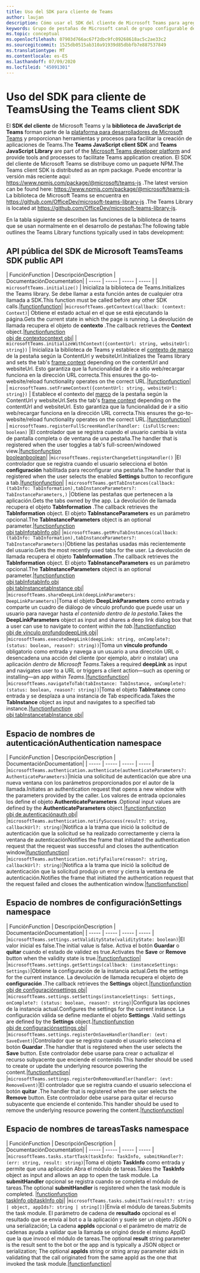 ```yaml
---
title: Uso del SDK para cliente de Teams
author: laujan
description: Cómo usar el SDK del cliente de Microsoft Teams para agregar funcionalidad consciente de Teams a las pestañas personalizadas
keywords: Grupo de pestañas de Microsoft canal de grupo configurable del SDK estático personalizado JavaScript
ms.topic: conceptual
ms.openlocfilehash: 07903d766ac67f2dbc9fc09268618ac5c2ae33c2
ms.sourcegitcommit: 1525db0515ab310a91939d85dbbfb7e887537849
ms.translationtype: MT
ms.contentlocale: es-ES
ms.lasthandoff: 07/09/2020
ms.locfileid: "45091301"
---
```

# <a name="using-the-teams-client-sdk"></a><span data-ttu-id="ab296-104">Uso del SDK para cliente de Teams</span><span class="sxs-lookup"><span data-stu-id="ab296-104">Using the Teams client SDK</span></span>

<span data-ttu-id="ab296-105">El **SDK del cliente** de Microsoft Teams y la **biblioteca de JavaScript de Teams** forman parte de la [plataforma para desarrolladores de Microsoft Teams](/microsoftteams/platform/) y proporcionan herramientas y procesos para facilitar la creación de aplicaciones de Teams.</span><span class="sxs-lookup"><span data-stu-id="ab296-105">The **Teams JavaScript client SDK**  and **Teams JavaScript Library** are part of the [Microsoft Teams developer platform](/microsoftteams/platform/) and provide tools and processes to facilitate Teams application creation.</span></span> <span data-ttu-id="ab296-106">El SDK del cliente de Microsoft Teams se distribuye como un paquete NPM.</span><span class="sxs-lookup"><span data-stu-id="ab296-106">The Teams client SDK is distributed as an npm package.</span></span> <span data-ttu-id="ab296-107">Puede encontrar la versión más reciente aquí: <https://www.npmjs.com/package/@microsoft/teams-js> .</span><span class="sxs-lookup"><span data-stu-id="ab296-107">The latest version can be found here: <https://www.npmjs.com/package/@microsoft/teams-js>.</span></span> <span data-ttu-id="ab296-108">La biblioteca de Microsoft Teams se encuentra en <https://github.com/OfficeDev/microsoft-teams-library-js> .</span><span class="sxs-lookup"><span data-stu-id="ab296-108">The Teams Library is located at <https://github.com/OfficeDev/microsoft-teams-library-js>.</span></span>

<span data-ttu-id="ab296-109">En la tabla siguiente se describen las funciones de la biblioteca de teams que se usan normalmente en el desarrollo de pestañas:</span><span class="sxs-lookup"><span data-stu-id="ab296-109">The following table outlines the Teams Library functions typically used in tabs development:</span></span>

## <a name="teams-sdk-public-api"></a><span data-ttu-id="ab296-110">API pública del SDK de Microsoft Teams</span><span class="sxs-lookup"><span data-stu-id="ab296-110">Teams SDK public API</span></span> 

| <span data-ttu-id="ab296-111">Función</span><span class="sxs-lookup"><span data-stu-id="ab296-111">Function</span></span>  | <span data-ttu-id="ab296-112">Descripción</span><span class="sxs-lookup"><span data-stu-id="ab296-112">Description</span></span>          | <span data-ttu-id="ab296-113">Documentación</span><span class="sxs-lookup"><span data-stu-id="ab296-113">Documentation</span></span>|
| -----     | -----     | -----    | -----        |
| `microsoftTeams.initialize()` | <span data-ttu-id="ab296-114">Inicializa la biblioteca de Teams.</span><span class="sxs-lookup"><span data-stu-id="ab296-114">Initializes the Teams library.</span></span> <span data-ttu-id="ab296-115">Se debe llamar a esta función antes de cualquier otra llamada a SDK.</span><span class="sxs-lookup"><span data-stu-id="ab296-115">This function must be called before any other SDK calls.</span></span>|[<span data-ttu-id="ab296-116">function</span><span class="sxs-lookup"><span data-stu-id="ab296-116">function</span></span>](/javascript/api/@microsoft/teams-js/microsoftteams?view=msteams-client-js-latest#initialize-any-)|
|`microsoftTeams.getContext(callback: (context: Context)`| <span data-ttu-id="ab296-117">Obtiene el estado actual en el que se está ejecutando la página.</span><span class="sxs-lookup"><span data-stu-id="ab296-117">Gets the current state in which the page is running.</span></span> <span data-ttu-id="ab296-118">La devolución de llamada recupera el objeto de **contexto** .</span><span class="sxs-lookup"><span data-stu-id="ab296-118">The callback retrieves the **Context** object.</span></span>|[<span data-ttu-id="ab296-119">function</span><span class="sxs-lookup"><span data-stu-id="ab296-119">function</span></span>](/javascript/api/@microsoft/teams-js/microsoftteams?view=msteams-client-js-latest#getcontext--context--context-----void-)<br/>[<span data-ttu-id="ab296-120">obj de contexto</span><span class="sxs-lookup"><span data-stu-id="ab296-120">context obj</span></span>](/javascript/api/@microsoft/teams-js/microsoftteams.context?view=msteams-client-js-latest)|
| `microsoftTeams.initializeWithContext({contentUrl: string, websiteUrl: string})` | <span data-ttu-id="ab296-121">Inicializa la biblioteca de Teams y establece el [contexto de marco](/javascript/api/@microsoft/teams-js/microsoftteams.framecontext?view=msteams-client-js-latest) de la pestaña según la ContentUrl y websiteUrl.</span><span class="sxs-lookup"><span data-stu-id="ab296-121">Initializes the Teams library and sets the tab's [frame context](/javascript/api/@microsoft/teams-js/microsoftteams.framecontext?view=msteams-client-js-latest) depending on the contentUrl and websiteUrl.</span></span> <span data-ttu-id="ab296-122">Esto garantiza que la funcionalidad de ir a sitio web/recargar funciona en la dirección URL correcta.</span><span class="sxs-lookup"><span data-stu-id="ab296-122">This ensures the go-to-website/reload functionality operates on the correct URL.</span></span>|[<span data-ttu-id="ab296-123">function</span><span class="sxs-lookup"><span data-stu-id="ab296-123">function</span></span>](/javascript/api/@microsoft/teams-js/microsoftteams?view=msteams-client-js-latest#initializewithframecontext-framecontext--------void--string---)|
| `microsoftTeams.setFrameContext({contentUrl: string, websiteUrl: string})` | <span data-ttu-id="ab296-124">Establece el contexto del [marco](/javascript/api/@microsoft/teams-js/microsoftteams.framecontext?view=msteams-client-js-latest) de la pestaña según la ContentUrl y websiteUrl.</span><span class="sxs-lookup"><span data-stu-id="ab296-124">Sets the tab's [frame context](/javascript/api/@microsoft/teams-js/microsoftteams.framecontext?view=msteams-client-js-latest) depending on the contentUrl and websiteUrl.</span></span> <span data-ttu-id="ab296-125">Esto garantiza que la funcionalidad de ir a sitio web/recargar funciona en la dirección URL correcta.</span><span class="sxs-lookup"><span data-stu-id="ab296-125">This ensures the go-to-website/reload functionality operates on the correct URL.</span></span>|[<span data-ttu-id="ab296-126">function</span><span class="sxs-lookup"><span data-stu-id="ab296-126">function</span></span>](/javascript/api/@microsoft/teams-js/microsoftteams?view=msteams-client-js-latest#setframecontext-framecontext-)|
| `microsoftTeams.registerFullScreenHandler(handler: (isFullScreen: boolean)` |<span data-ttu-id="ab296-127">El controlador que se registra cuando el usuario cambia la vista de pantalla completa o de ventana de una pestaña.</span><span class="sxs-lookup"><span data-stu-id="ab296-127">The handler that is registered when the user toggles a tab's full-screen/windowed view.</span></span>|[<span data-ttu-id="ab296-128">function</span><span class="sxs-lookup"><span data-stu-id="ab296-128">function</span></span>](/javascript/api/@microsoft/teams-js/microsoftteams?view=msteams-client-js-latest#registerfullscreenhandler--isfullscreen--boolean-----void-)<br/>[<span data-ttu-id="ab296-129">boolean</span><span class="sxs-lookup"><span data-stu-id="ab296-129">boolean</span></span>](/javascript/api/@microsoft/teams-js/microsoftteams.context?view=msteams-client-js-latest#isfullscreen)|
|`microsoftTeams.registerChangeSettingsHandler()` |<span data-ttu-id="ab296-130">El controlador que se registra cuando el usuario selecciona el botón **configuración** habilitada para reconfigurar una pestaña.</span><span class="sxs-lookup"><span data-stu-id="ab296-130">The handler that is registered when the user selects the enabled **Settings** button to reconfigure a tab.</span></span>|[<span data-ttu-id="ab296-131">function</span><span class="sxs-lookup"><span data-stu-id="ab296-131">function</span></span>](/javascript/api/@microsoft/teams-js/microsoftteams?view=msteams-client-js-latest#registerchangesettingshandler-------void-)|
| `microsoftTeams.getTabInstances(callback: (tabInfo: TabInformation),tabInstanceParameters?: TabInstanceParameters,)` |<span data-ttu-id="ab296-132">Obtiene las pestañas que pertenecen a la aplicación.</span><span class="sxs-lookup"><span data-stu-id="ab296-132">Gets the tabs owned by the app.</span></span> <span data-ttu-id="ab296-133">La devolución de llamada recupera el objeto **TabInformation** .</span><span class="sxs-lookup"><span data-stu-id="ab296-133">The callback retrieves the **TabInformation** object.</span></span> <span data-ttu-id="ab296-134">El objeto **TabInstanceParameters** es un parámetro opcional.</span><span class="sxs-lookup"><span data-stu-id="ab296-134">The **TabInstanceParameters** object is an optional parameter.</span></span>|[<span data-ttu-id="ab296-135">function</span><span class="sxs-lookup"><span data-stu-id="ab296-135">function</span></span>](/javascript/api/@microsoft/teams-js/microsoftteams?view=msteams-client-js-latest#gettabinstances--tabinfo--tabinformation-----void--tabinstanceparameters-)<br/>[<span data-ttu-id="ab296-136">obj tabInfo</span><span class="sxs-lookup"><span data-stu-id="ab296-136">tabInfo obj</span></span>](/javascript/api/@microsoft/teams-js/microsoftteams.tabinformation?view=msteams-client-js-latest)|
|`microsoftTeams.getMruTabInstances(callback: (tabInfo: TabInformation),tabInstanceParameters?: TabInstanceParameters)`|<span data-ttu-id="ab296-137">Obtiene las pestañas usadas más recientemente del usuario.</span><span class="sxs-lookup"><span data-stu-id="ab296-137">Gets the most recently used tabs for the user.</span></span> <span data-ttu-id="ab296-138">La devolución de llamada recupera el objeto **TabInformation** .</span><span class="sxs-lookup"><span data-stu-id="ab296-138">The callback retrieves the **TabInformation** object.</span></span> <span data-ttu-id="ab296-139">El objeto **TabInstanceParameters** es un parámetro opcional.</span><span class="sxs-lookup"><span data-stu-id="ab296-139">The **TabInstanceParameters** object is an optional parameter.</span></span>|[<span data-ttu-id="ab296-140">function</span><span class="sxs-lookup"><span data-stu-id="ab296-140">function</span></span>](/javascript/api/@microsoft/teams-js/microsoftteams?view=msteams-client-js-latest#getmrutabinstances--tabinfo--tabinformation-----void--tabinstanceparameters-)<br/>[<span data-ttu-id="ab296-141">obj tabInfo</span><span class="sxs-lookup"><span data-stu-id="ab296-141">tabInfo obj</span></span>](/javascript/api/@microsoft/teams-js/microsoftteams.teaminformation?view=msteams-client-js-latest)<br/>[<span data-ttu-id="ab296-142">obj tabInstance</span><span class="sxs-lookup"><span data-stu-id="ab296-142">tabInstance obj</span></span>](/javascript/api/@microsoft/teams-js/microsoftteams.tabinstanceparameters?view=msteams-client-js-latest)|
|`microsoftTeams.shareDeepLink(deepLinkParameters: DeepLinkParameters)`|<span data-ttu-id="ab296-143">Toma el objeto **DeepLinkParameters** como entrada y comparte un cuadro de diálogo de vínculo profundo que puede usar un usuario para navegar hasta *el contenido dentro de la pestaña*.</span><span class="sxs-lookup"><span data-stu-id="ab296-143">Takes the **DeepLinkParameters** object as input and shares a deep link dialog box that a user can use to navigate to content *within the tab*.</span></span>|[<span data-ttu-id="ab296-144">function</span><span class="sxs-lookup"><span data-stu-id="ab296-144">function</span></span>](/javascript/api/@microsoft/teams-js/microsoftteams?view=msteams-client-js-latest#sharedeeplink-deeplinkparameters-)<br/>[<span data-ttu-id="ab296-145">obj de vínculo profundo</span><span class="sxs-lookup"><span data-stu-id="ab296-145">deepLink obj</span></span>](/javascript/api/@microsoft/teams-js/microsoftteams.deeplinkparameters?view=msteams-client-js-latest)|
|`microsoftTeams.executeDeepLink(deepLink: string, onComplete?: (status: boolean, reason?: string))`|<span data-ttu-id="ab296-146">Toma un **vínculo profundo** obligatorio como entrada y navega a un usuario a una dirección URL o desencadena una acción del cliente (por ejemplo, abrir o instalar) una aplicación *dentro de Microsoft Teams*.</span><span class="sxs-lookup"><span data-stu-id="ab296-146">Takes a required **deepLink** as input and navigates user to a URL or triggers a client action—such as opening or installing—an app *within Teams*.</span></span>|[<span data-ttu-id="ab296-147">function</span><span class="sxs-lookup"><span data-stu-id="ab296-147">function</span></span>](/javascript/api/@microsoft/teams-js/microsoftteams?view=msteams-client-js-latest#executedeeplink-string---status--boolean--reason---string-----void-)|
|`microsoftTeams.navigateToTab(tabInstance: TabInstance, onComplete?: (status: boolean, reason?: string))`|<span data-ttu-id="ab296-148">Toma el objeto **TabInstance** como entrada y se desplaza a una instancia de Tab especificada.</span><span class="sxs-lookup"><span data-stu-id="ab296-148">Takes the **TabInstance** object as input and navigates to a specified tab instance.</span></span>|[<span data-ttu-id="ab296-149">function</span><span class="sxs-lookup"><span data-stu-id="ab296-149">function</span></span>](/javascript/api/@microsoft/teams-js/microsoftteams?view=msteams-client-js-latest#navigatetotab-tabinstance-)<br/>[<span data-ttu-id="ab296-150">obj tabInstance</span><span class="sxs-lookup"><span data-stu-id="ab296-150">tabInstance obj</span></span>](/javascript/api/@microsoft/teams-js/microsoftteams.tabinstance?view=msteams-client-js-latest)|

## <a name="authentication-namespace"></a><span data-ttu-id="ab296-151">Espacio de nombres de autenticación</span><span class="sxs-lookup"><span data-stu-id="ab296-151">Authentication namespace</span></span>

| <span data-ttu-id="ab296-152">Función</span><span class="sxs-lookup"><span data-stu-id="ab296-152">Function</span></span>  | <span data-ttu-id="ab296-153">Descripción</span><span class="sxs-lookup"><span data-stu-id="ab296-153">Description</span></span>          | <span data-ttu-id="ab296-154">Documentación</span><span class="sxs-lookup"><span data-stu-id="ab296-154">Documentation</span></span>|
| -----     | -----     | -----    | -----        |
|`microsoftTeams.authentication.authenticate(authenticateParameters?: AuthenticateParameters)`|<span data-ttu-id="ab296-155">Inicia una solicitud de autenticación que abre una nueva ventana con los parámetros proporcionados por el autor de la llamada.</span><span class="sxs-lookup"><span data-stu-id="ab296-155">Initiates an authentication request that opens a new window with the parameters provided by the caller.</span></span> <span data-ttu-id="ab296-156">Los valores de entrada opcionales los define el objeto **AuthenticateParameters** .</span><span class="sxs-lookup"><span data-stu-id="ab296-156">Optional input values are defined by the **AuthenticateParameters** object.</span></span>|[<span data-ttu-id="ab296-157">function</span><span class="sxs-lookup"><span data-stu-id="ab296-157">function</span></span>](/javascript/api/@microsoft/teams-js/microsoftteams.authentication?view=msteams-client-js-latest#authenticate-authenticateparameters-)<br/>[<span data-ttu-id="ab296-158">obj de autenticación</span><span class="sxs-lookup"><span data-stu-id="ab296-158">auth obj</span></span>](/javascript/api/@microsoft/teams-js/microsoftteams.authentication.authenticateparameters?view=msteams-client-js-latest)|
|`microsoftTeams.authentication.notifySuccess(result?: string, callbackUrl?: string)`|<span data-ttu-id="ab296-159">Notifica a la trama que inició la solicitud de autenticación que la solicitud se ha realizado correctamente y cierra la ventana de autenticación</span><span class="sxs-lookup"><span data-stu-id="ab296-159">Notifies the frame that initiated the authentication request that the request was successful and closes the authentication window</span></span>|[<span data-ttu-id="ab296-160">function</span><span class="sxs-lookup"><span data-stu-id="ab296-160">function</span></span>](/javascript/api/@microsoft/teams-js/microsoftteams.authentication?view=msteams-client-js-latest#notifysuccess-string--string-)|
|`microsoftTeams.authentication.notifyFailure(reason?: string, callbackUrl?: string)`|<span data-ttu-id="ab296-161">Notifica a la trama que inició la solicitud de autenticación que la solicitud produjo un error y cierra la ventana de autenticación.</span><span class="sxs-lookup"><span data-stu-id="ab296-161">Notifies the frame that initiated the authentication request that the request failed and closes the authentication window.</span></span>|[<span data-ttu-id="ab296-162">function</span><span class="sxs-lookup"><span data-stu-id="ab296-162">function</span></span>](/javascript/api/@microsoft/teams-js/microsoftteams.authentication?view=msteams-client-js-latest#notifyfailure-string--string-)|

## <a name="settings-namespace"></a><span data-ttu-id="ab296-163">Espacio de nombres de configuración</span><span class="sxs-lookup"><span data-stu-id="ab296-163">Settings namespace</span></span>

| <span data-ttu-id="ab296-164">Función</span><span class="sxs-lookup"><span data-stu-id="ab296-164">Function</span></span>  | <span data-ttu-id="ab296-165">Descripción</span><span class="sxs-lookup"><span data-stu-id="ab296-165">Description</span></span>          | <span data-ttu-id="ab296-166">Documentación</span><span class="sxs-lookup"><span data-stu-id="ab296-166">Documentation</span></span>|
| -----     | -----     | -----    | -----        |
|`microsoftTeams.settings.setValidityState(validityState: boolean)`|<span data-ttu-id="ab296-167">El valor inicial es false.</span><span class="sxs-lookup"><span data-stu-id="ab296-167">The initial value is false.</span></span> <span data-ttu-id="ab296-168">Activa el botón **Guardar** o **quitar** cuando el estado de validez es true.</span><span class="sxs-lookup"><span data-stu-id="ab296-168">Activates the **Save** or **Remove** button when the validity state is true.</span></span>|[<span data-ttu-id="ab296-169">function</span><span class="sxs-lookup"><span data-stu-id="ab296-169">function</span></span>](/javascript/api/@microsoft/teams-js/microsoftteams.settings?view=msteams-client-js-latest#setvaliditystate-boolean-)|
|`microsoftTeams.settings.getSettings(callback: (instanceSettings: Settings)`|<span data-ttu-id="ab296-170">Obtiene la configuración de la instancia actual.</span><span class="sxs-lookup"><span data-stu-id="ab296-170">Gets the settings for the current instance.</span></span> <span data-ttu-id="ab296-171">La devolución de llamada recupera el objeto de **configuración** .</span><span class="sxs-lookup"><span data-stu-id="ab296-171">The callback retrieves the **Settings** object.</span></span>|[<span data-ttu-id="ab296-172">function</span><span class="sxs-lookup"><span data-stu-id="ab296-172">function</span></span>](/javascript/api/@microsoft/teams-js/microsoftteams.settings?view=msteams-client-js-latest#getsettings--instancesettings--settings-----void-)<br/>[<span data-ttu-id="ab296-173">obj de configuración</span><span class="sxs-lookup"><span data-stu-id="ab296-173">settings obj</span></span>](/javascript/api/@microsoft/teams-js/microsoftteams.settings.settings?view=msteams-client-js-latest)|
|`microsoftTeams.settings.setSettings(instanceSettings: Settings, onComplete?: (status: boolean, reason?: string)`|<span data-ttu-id="ab296-174">Configura las opciones de la instancia actual.</span><span class="sxs-lookup"><span data-stu-id="ab296-174">Configures the settings for the current instance.</span></span> <span data-ttu-id="ab296-175">La configuración válida se define mediante el objeto **Settings** .</span><span class="sxs-lookup"><span data-stu-id="ab296-175">Valid settings are defined by the **Settings** object.</span></span>|[<span data-ttu-id="ab296-176">function</span><span class="sxs-lookup"><span data-stu-id="ab296-176">function</span></span>](/javascript/api/@microsoft/teams-js/microsoftteams.settings?view=msteams-client-js-latest#setsettings-settings-)<br/>[<span data-ttu-id="ab296-177">obj de configuración</span><span class="sxs-lookup"><span data-stu-id="ab296-177">settings obj</span></span>](/javascript/api/@microsoft/teams-js/microsoftteams.settings.settings?view=msteams-client-js-latest)|
|`microsoftTeams.settings.registerOnSaveHandler(handler: (evt: SaveEvent)`|<span data-ttu-id="ab296-178">Controlador que se registra cuando el usuario selecciona el botón **Guardar** .</span><span class="sxs-lookup"><span data-stu-id="ab296-178">The handler that is registered when the user selects the **Save** button.</span></span> <span data-ttu-id="ab296-179">Este controlador debe usarse para crear o actualizar el recurso subyacente que enciende el contenido.</span><span class="sxs-lookup"><span data-stu-id="ab296-179">This handler should be used to create or update the underlying resource powering the content.</span></span>|[<span data-ttu-id="ab296-180">function</span><span class="sxs-lookup"><span data-stu-id="ab296-180">function</span></span>](/javascript/api/@microsoft/teams-js/microsoftteams.settings?view=msteams-client-js-latest#registeronsavehandler--evt--saveevent-----void-)|
|`microsoftTeams.settings.registerOnRemoveHandler(handler: (evt: RemoveEvent)`|<span data-ttu-id="ab296-181">El controlador que se registra cuando el usuario selecciona el botón **quitar** .</span><span class="sxs-lookup"><span data-stu-id="ab296-181">The handler that is registered when the user selects the **Remove** button.</span></span> <span data-ttu-id="ab296-182">Este controlador debe usarse para quitar el recurso subyacente que enciende el contenido.</span><span class="sxs-lookup"><span data-stu-id="ab296-182">This handler should be used to remove the underlying resource powering the content.</span></span>|[<span data-ttu-id="ab296-183">function</span><span class="sxs-lookup"><span data-stu-id="ab296-183">function</span></span>](/javascript/api/@microsoft/teams-js/microsoftteams.settings?view=msteams-client-js-latest#registeronremovehandler--evt--removeevent-----void-)|

## <a name="tasks-namespace"></a><span data-ttu-id="ab296-184">Espacio de nombres de tareas</span><span class="sxs-lookup"><span data-stu-id="ab296-184">Tasks namespace</span></span>

| <span data-ttu-id="ab296-185">Función</span><span class="sxs-lookup"><span data-stu-id="ab296-185">Function</span></span>  | <span data-ttu-id="ab296-186">Descripción</span><span class="sxs-lookup"><span data-stu-id="ab296-186">Description</span></span>          | <span data-ttu-id="ab296-187">Documentación</span><span class="sxs-lookup"><span data-stu-id="ab296-187">Documentation</span></span>|
| -----     | -----     | -----    | -----        |
|`microsoftTeams.tasks.startTask(taskInfo: TaskInfo, submitHandler?: (err: string, result: string)`|<span data-ttu-id="ab296-188">Toma el objeto **TaskInfo** como entrada y permite que una aplicación Abra el módulo de tareas.</span><span class="sxs-lookup"><span data-stu-id="ab296-188">Takes the **TaskInfo** object as input and allows an app to open the task module.</span></span> <span data-ttu-id="ab296-189">La **submitHandler** opcional se registra cuando se completa el módulo de tareas.</span><span class="sxs-lookup"><span data-stu-id="ab296-189">The optional **submitHandler** is registered when the task module is completed.</span></span> |[<span data-ttu-id="ab296-190">function</span><span class="sxs-lookup"><span data-stu-id="ab296-190">function</span></span>](/javascript/api/@microsoft/teams-js/microsoftteams.tasks?view=msteams-client-js-latest#starttask-taskinfo---err--string--result--string-----void-)<br/>[<span data-ttu-id="ab296-191">taskInfo obj</span><span class="sxs-lookup"><span data-stu-id="ab296-191">taskInfo obj</span></span>](/javascript/api/@microsoft/teams-js/microsoftteams.taskinfo?view=msteams-client-js-latest)|
|`microsoftTeams.tasks.submitTask(result?: string | object, appIds?: string | string[])`|<span data-ttu-id="ab296-192">Envía el módulo de tareas.</span><span class="sxs-lookup"><span data-stu-id="ab296-192">Submits the task module.</span></span> <span data-ttu-id="ab296-193">El parámetro de cadena de **resultado** opcional es el resultado que se envía al bot o a la aplicación y suele ser un objeto JSON o una serialización; La cadena **appIds** opcional o el parámetro de matriz de cadenas ayuda a validar que la llamada se originó desde el mismo AppID que la que invocó el módulo de tareas.</span><span class="sxs-lookup"><span data-stu-id="ab296-193">The optional **result** string parameter is the result sent to the bot or the app and is typically a JSON object or serialization; The optional **appIds** string or string array parameter aids in validating that the call originated from the same appId as the one that invoked the task module.</span></span>|[<span data-ttu-id="ab296-194">function</span><span class="sxs-lookup"><span data-stu-id="ab296-194">function</span></span>](/javascript/api/@microsoft/teams-js/microsoftteams.tasks?view=msteams-client-js-latest#submittask-string---object--string---string---)|
